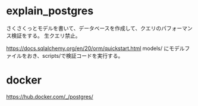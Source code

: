 # explain_postgres

さくさくっとモデルを書いて、データベースを作成して、クエリのパフォーマンス検証をする。
生クエリ禁止。

https://docs.sqlalchemy.org/en/20/orm/quickstart.html
models/ にモデルファイルをおき、scripts/で検証コードを実行する。

# docker
https://hub.docker.com/_/postgres/
